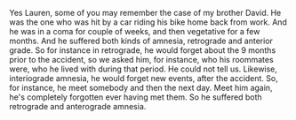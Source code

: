 Yes Lauren, some of you may remember the case of my brother David. He was the
one who was hit by a car riding his bike home back from work. And he was in a
coma for couple of weeks, and then vegetative for a few months. And he suffered
both kinds of amnesia, retrograde and anterior grade. So for instance in
retrograde, he would forget about the 9 months prior to the accident, so we
asked him, for instance, who his roommates were, who he lived with during that
period. He could not tell us. Likewise, interiograde amnesia, he would forget
new events, after the accident. So, for instance, he meet somebody and then the
next day. Meet him again, he's completely forgotten ever having met them. So he
suffered both retrograde and anterograde amnesia.
